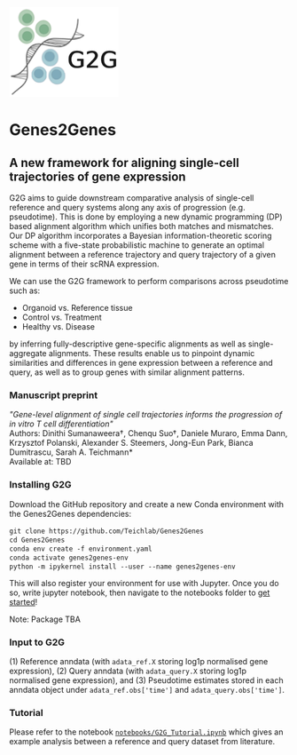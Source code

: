 <p align="left"><img src="G2G_logo.png"></p>

# Genes2Genes
## A new framework for aligning single-cell trajectories of gene expression 
G2G aims to guide downstream comparative analysis of single-cell reference and query systems along any axis of progression (e.g. pseudotime). 
This is done by employing a new dynamic programming (DP) based alignment algorithm which unifies both matches and mismatches. Our DP algorithm 
incorporates a Bayesian information-theoretic scoring scheme with a five-state probabilistic machine to generate an optimal alignment between a reference trajectory and
query trajectory of a given gene in terms of their scRNA expression. 

We can use the G2G framework to perform comparisons across pseudotime such as:
<ul>
    <li>Organoid vs. Reference tissue
    <li>Control vs. Treatment
    <li>Healthy vs. Disease
</ul>  
by inferring fully-descriptive gene-specific alignments as well as single-aggregate alignments. 
These results enable us to pinpoint dynamic similarities and differences in gene expression between a reference and query, as well as to group genes with similar alignment patterns.  

### Manuscript preprint 
*"Gene-level alignment of single cell trajectories informs the progression of in vitro T cell differentiation"* <br>
Authors: Dinithi Sumanaweera†, Chenqu Suo†, Daniele Muraro, Emma Dann, Krzysztof Polanski, Alexander S. Steemers, Jong-Eun Park, Bianca Dumitrascu, Sarah A. Teichmann* <br>
Available at: TBD 

### **Installing G2G**

Download the GitHub repository and create a new Conda environment with the Genes2Genes dependencies:
```
git clone https://github.com/Teichlab/Genes2Genes
cd Genes2Genes
conda env create -f environment.yaml
conda activate genes2genes-env
python -m ipykernel install --user --name genes2genes-env
```
This will also register your environment for use with Jupyter. Once you do so, write jupyter notebook, then navigate to the notebooks folder to [get started](https://github.com/Teichlab/Genes2Genes/blob/main/notebooks/G2G_Tutorial.ipynb)!

Note: Package TBA

### **Input to G2G**
(1) Reference anndata (with `adata_ref.X` storing log1p normalised gene expression), 
(2) Query anndata (with `adata_query.X` storing log1p normalised gene expression), and
(3) Pseudotime estimates stored in each anndata object under  `adata_ref.obs['time']` and `adata_query.obs['time']`.

### Tutorial

Please refer to the notebook [`notebooks/G2G_Tutorial.ipynb`](https://github.com/Teichlab/Genes2Genes/blob/main/notebooks/G2G_Tutorial.ipynb) which gives an example analysis between a reference and query dataset from literature. 

